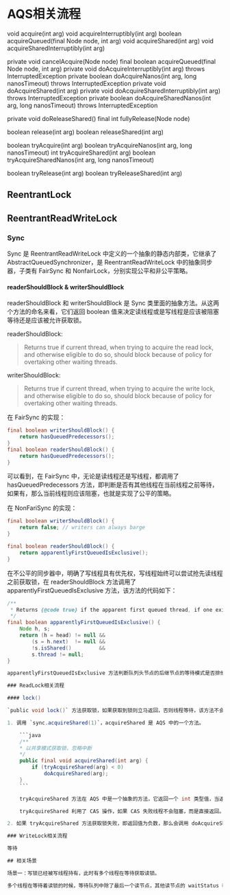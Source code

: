 # AQS相关流程

void acquire(int arg)
void acquireInterruptibly(int arg)
boolean acquireQueued(final Node node, int arg)
void acquireShared(int arg)
void acquireSharedInterruptibly(int arg)

private void cancelAcquire(Node node)
final boolean acquireQueued(final Node node, int arg)
private void doAcquireInterruptibly(int arg) throws InterruptedException
private boolean doAcquireNanos(int arg, long nanosTimeout) throws InterruptedException
private void doAcquireShared(int arg)
private void doAcquireSharedInterruptibly(int arg) throws InterruptedException
private boolean doAcquireSharedNanos(int arg, long nanosTimeout) throws InterruptedException

private void doReleaseShared()
final int fullyRelease(Node node)

boolean release(int arg)
boolean releaseShared(int arg)

boolean tryAcquire(int arg)
boolean tryAcquireNanos(int arg, long nanosTimeout)
int tryAcquireShared(int arg)
boolean tryAcquireSharedNanos(int arg, long nanosTimeout)

boolean tryRelease(int arg)
boolean tryReleaseShared(int arg)

## ReentrantLock

## ReentrantReadWriteLock

### Sync

Sync 是 ReentrantReadWriteLock 中定义的一个抽象的静态内部类，它继承了 AbstractQueuedSynchronizer，是 ReentrantReadWriteLock 中的抽象同步器，子类有 FairSync 和 NonfairLock，分别实现公平和非公平策略。

#### readerShouldBlock & writerShouldBlock

readerShouldBlock 和 writerShouldBlock 是 Sync 类里面的抽象方法。从这两个方法的命名来看，它们返回 boolean 值来决定读线程或是写线程是应该被阻塞等待还是应该被允许获取锁。

readerShouldBlock:

> Returns true if current thread, when trying to acquire the read lock, and otherwise eligible to do so, should block because of policy for overtaking other waiting threads.

writerShouldBlock:

> Returns true if current thread, when trying to acquire the write lock, and otherwise eligible to do so, should block because of policy for overtaking other waiting threads.

在 FairSync 的实现：

```java
final boolean writerShouldBlock() {
    return hasQueuedPredecessors();
}
final boolean readerShouldBlock() {
    return hasQueuedPredecessors();
}
```

可以看到，在 FairSync 中，无论是读线程还是写线程，都调用了 hasQueuedPredecessors 方法，即判断是否有其他线程在当前线程之前等待，如果有，那么当前线程则应该阻塞，也就是实现了公平的策略。

在 NonFariSync 的实现：

```java
final boolean writerShouldBlock() {
    return false; // writers can always barge
}

final boolean readerShouldBlock() {
    return apparentlyFirstQueuedIsExclusive();
}
```

在不公平的同步器中，明确了写线程具有优先权，写线程始终可以尝试抢先读线程之前获取锁，在 readerShouldBlock 方法调用了 apparentlyFirstQueuedIsExclusive 方法，该方法的代码如下：

```java
/**
 * Returns {@code true} if the apparent first queued thread, if one exists, is waiting in exclusive mode.
 */
final boolean apparentlyFirstQueuedIsExclusive() {
    Node h, s;
    return (h = head) != null &&
        (s = h.next)  != null &&
        !s.isShared()         &&
        s.thread != null;
}

apparentlyFirstQueuedIsExclusive 方法判断队列头节点的后继节点的等待模式是否排他模式。因此在 NonFairSync 中，如果在线程获取读锁的时候，如果队列中等待最久的一个线程在等待写锁，那么当前要获取读锁的线程就必须要等待了。

### ReadLock相关流程

#### lock()

`public void lock()` 方法获取锁，如果获取到锁则立马返回，否则线程等待，该方法不会响应中断。

1. 调用 `sync.acquireShared(1)`，acquireShared 是 AQS 中的一个方法。

    ```java
    /**
    * 以共享模式获取锁，忽略中断
    */
    public final void acquireShared(int arg) {
        if (tryAcquireShared(arg) < 0)
            doAcquireShared(arg);
    }
    ```

    tryAcquireShared 方法在 AQS 中是一个抽象的方法，它返回一个 int 类型值，当返回负数时表示获取锁失败，该方法被 ReentrantReadWriteLock 的静态内部类 Sync 实现了。

    tryAcquireShared 利用了 CAS 操作，如果 CAS 失败线程不会阻塞，而是直接返回。

2. 如果 tryAcquireShared 方法获取锁失败，即返回值为负数，那么会调用 doAcquireShared 方法，`private void doAcquireShared(int arg)` 方法是 AQS 中的一个私有方法，该方法的核心是自旋加 CAS。

### WriteLock相关流程

等待

## 相关场景

场景一：写锁已经被写线程持有，此时有多个线程在等待获取读锁。

多个线程在等待着读锁的时候，等待队列中除了最后一个读节点，其他读节点的 waitStatus 都是 -1，也就是说每个节点获取锁之后都需要唤醒后继节点。当写线程释放写锁后，并唤醒下一个节点后，读线程从结束阻塞并返回到doAcquireShared方法中执行 tryAcquireShared 方法，此时如果获取锁成功，便调用 setHeadAndPropagate 方法将头节点设置为自己，然后再调用 doReleaseShared 去唤醒下一个 shared 模式到节点，然后下一个读线程结束阻塞并返回到doAcquireShared方法中，以此往复，就这样一个节点唤醒下一个节点，实现了所有读线程都可以被依次唤醒获取读锁。
